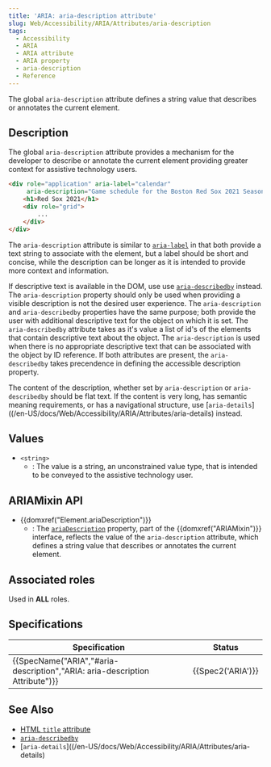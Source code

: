 ```yaml
---
title: 'ARIA: aria-description attribute'
slug: Web/Accessibility/ARIA/Attributes/aria-description
tags: 
  - Accessibility
  - ARIA
  - ARIA attribute
  - ARIA property
  - aria-description
  - Reference
---
```


The global `aria-description` attribute defines a string value that describes or annotates the current element.

## Description

The global `aria-description` attribute provides a mechanism for the developer to describe or annotate the current element providing greater context for assistive technology users. 

```html
<div role="application" aria-label="calendar" 
     aria-description="Game schedule for the Boston Red Sox 2021 Season">
    <h1>Red Sox 2021</h1>
    <div role="grid">
        ...
    </div>
</div>
```

The `aria-description` attribute is similar to [`aria-label`](../aria-label) in that both provide a text string to associate with the element, but a label should be short and concise, while the description can be longer as it is intended to provide more context and information. 

If descriptive text is available in the DOM, use use [`aria-describedby`](/en-US/docs/Web/Accessibility/ARIA/Attributes/aria-describedby) instead. The `aria-description` property should only be used when providing a visible description is not the desired user experience. The `aria-description` and `aria-describedby` properties have the same purpose; both provide the user with additional descriptive text for the object on which it is set. The `aria-describedby` attribute takes as it's value a list of id's of the elements that contain descriptive text about the object. The `aria-description` is used when there is no appropriate descriptive text that can be associated with the object by ID reference. If both attributes are present, the `aria-describedby` takes precendence in defining the accessible description property.

The content of the description, whether set by `aria-description` or `aria-describedby` should be flat text. If the content is very long, has semantic meaning requirements, or has a navigational structure, use [`aria-details`]((/en-US/docs/Web/Accessibility/ARIA/Attributes/aria-details) instead. 

## Values

- `<string>`
  - : The value is a string, an unconstrained value type, that is intended to be conveyed to the assistive technology user.

## ARIAMixin API 

- {{domxref("Element.ariaDescription")}}
  - : The  [`ariaDescription`](/en-US/docs/Web/API/Element/ariaDescription) property, part of the {{domxref("ARIAMixin")}} interface, reflects the value of the `aria-description` attribute, which defines a string value that describes or annotates the current element.

## Associated roles

Used in **ALL** roles. 

## Specifications

| Specification | Status | 
| ------------- | ------  |
| {{SpecName("ARIA","#aria-description","ARIA: aria-description Attribute")}}  | {{Spec2('ARIA')}} |

## See Also

- [HTML `title` attribute](/en-US/docs/Web/HTML/Global_attributes/title)
- [`aria-describedby`](../aria-describedby)
- [`aria-details`]((/en-US/docs/Web/Accessibility/ARIA/Attributes/aria-details)